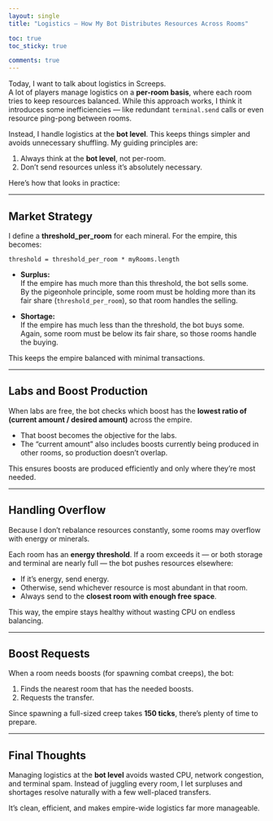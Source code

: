 ```yaml
---
layout: single
title: "Logistics – How My Bot Distributes Resources Across Rooms"

toc: true
toc_sticky: true

comments: true
---
```


Today, I want to talk about logistics in Screeps.  
A lot of players manage logistics on a **per-room basis**, where each room tries to keep resources balanced. While this approach works, I think it introduces some inefficiencies — like redundant `terminal.send` calls or even resource ping-pong between rooms.  

Instead, I handle logistics at the **bot level**. This keeps things simpler and avoids unnecessary shuffling. My guiding principles are:  

1. Always think at the **bot level**, not per-room.  
2. Don’t send resources unless it’s absolutely necessary.  

Here’s how that looks in practice:  

---

## Market Strategy  

I define a **threshold_per_room** for each mineral. For the empire, this becomes:  

```
threshold = threshold_per_room * myRooms.length
```

- **Surplus:**  
  If the empire has much more than this threshold, the bot sells some.  
  By the pigeonhole principle, some room must be holding more than its fair share (`threshold_per_room`), so that room handles the selling.  

- **Shortage:**  
  If the empire has much less than the threshold, the bot buys some.  
  Again, some room must be below its fair share, so those rooms handle the buying.  

This keeps the empire balanced with minimal transactions.  

---

## Labs and Boost Production  

When labs are free, the bot checks which boost has the **lowest ratio of (current amount / desired amount)** across the empire.  
- That boost becomes the objective for the labs.  
- The “current amount” also includes boosts currently being produced in other rooms, so production doesn’t overlap.  

This ensures boosts are produced efficiently and only where they’re most needed.  

---

## Handling Overflow  

Because I don’t rebalance resources constantly, some rooms may overflow with energy or minerals.  

Each room has an **energy threshold**. If a room exceeds it — or both storage and terminal are nearly full — the bot pushes resources elsewhere:  
- If it’s energy, send energy.  
- Otherwise, send whichever resource is most abundant in that room.  
- Always send to the **closest room with enough free space**.  

This way, the empire stays healthy without wasting CPU on endless balancing.  

---

## Boost Requests  

When a room needs boosts (for spawning combat creeps), the bot:  
1. Finds the nearest room that has the needed boosts.  
2. Requests the transfer.

Since spawning a full-sized creep takes **150 ticks**, there’s plenty of time to prepare.  

---

## Final Thoughts  

Managing logistics at the **bot level** avoids wasted CPU, network congestion, and terminal spam. Instead of juggling every room, I let surpluses and shortages resolve naturally with a few well-placed transfers.  

It’s clean, efficient, and makes empire-wide logistics far more manageable.
